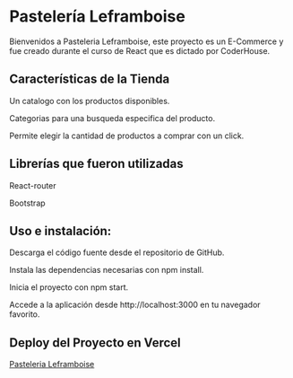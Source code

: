 # Pastelería Leframboise

Bienvenidos a Pasteleria Leframboise, este proyecto es un E-Commerce y fue creado durante el curso de React que es dictado por CoderHouse.

## Características de la Tienda

Un catalogo con los productos disponibles.

Categorias para una busqueda especifica del producto.

Permite elegir la cantidad de productos a comprar con un click.

## Librerías que fueron utilizadas

React-router

Bootstrap

## Uso e instalación:

Descarga el código fuente desde el repositorio de GitHub. 

Instala las dependencias necesarias con npm install.

Inicia el proyecto con npm start. 

Accede a la aplicación desde http://localhost:3000 en tu navegador favorito.

## Deploy del Proyecto en Vercel

[Pasteleria Leframboise](https://proyecto-final-react-quiroga-mazza.vercel.app/)
